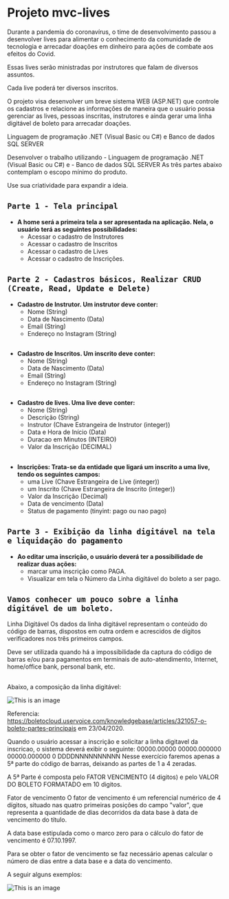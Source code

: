 # Projeto mvc-lives

Durante a pandemia do coronavírus, o time de desenvolvimento passou a desenvolver lives para alimentar o conhecimento da comunidade de tecnologia e arrecadar doações em dinheiro para ações de combate aos efeitos do Covid.

Essas lives serão ministradas por instrutores que falam de diversos assuntos.

Cada live poderá ter diversos inscritos.

O projeto visa desenvolver um breve sistema WEB (ASP.NET) que controle os cadastros e relacione as informações de maneira que o usuário possa gerenciar as lives, pessoas inscritas, instrutores e ainda gerar uma linha digitável de boleto para arrecadar doações.

Linguagem de programação .NET (Visual Basic ou C#) e Banco de dados SQL SERVER

Desenvolver o trabalho utilizando - Linguagem de programação .NET (Visual Basic ou C#) e - Banco de dados SQL SERVER As três partes abaixo contemplam o escopo mínimo do produto. 

Use sua criatividade para expandir a ideia.

## `Parte 1 - Tela principal`
- **A home será a primeira tela a ser apresentada na aplicação. Nela, o usuário terá as seguintes possibilidades:**
  * Acessar o cadastro de Instrutores 
  * Acessar o cadastro de Inscritos 
  * Acessar o cadastro de Lives 
  * Acessar o cadastro de Inscrições.

## `Parte 2 - Cadastros básicos, Realizar CRUD (Create, Read, Update e Delete)`
- **Cadastro de Instrutor. Um instrutor deve conter:**
  * Nome (String) 
  * Data de Nascimento (Data) 
  * Email (String)
  * Endereço no Instagram (String)
##
- **Cadastro de Inscritos. Um inscrito deve conter:**
  * Nome (String) 
  * Data de Nascimento (Data) 
  * Email (String)
  * Endereço no Instagram (String)
##
- **Cadastro de lives. Uma live deve conter:**
  * Nome (String) 
  * Descrição (String) 
  * Instrutor (Chave Estrangeira de Instrutor (integer)) 
  * Data e Hora de Início (Data) 
  * Duracao em Minutos (INTEIRO) 
  * Valor da Inscrição (DECIMAL)
##
- **Inscrições: Trata-se da entidade que ligará um inscrito a uma live, tendo os seguintes campos:** 
  * uma Live (Chave Estrangeira de Live (integer)) 
  * um Inscrito (Chave Estrangeira de Inscrito (integer)) 
  * Valor da Inscrição (Decimal) 
  * Data de vencimento (Data) 
  * Status de pagamento (tinyint: pago ou nao pago)

## `Parte 3 - Exibição da linha digitável na tela e liquidação do pagamento`
- **Ao editar uma inscrição, o usuário deverá ter a possibilidade de realizar duas ações:** 
  * marcar uma inscrição como PAGA.
  * Visualizar em tela o Número da Linha digitável do boleto a ser pago.
##
## `Vamos conhecer um pouco sobre a linha digitável de um boleto.`

Linha Digitável Os dados da linha digitável representam o conteúdo do código de barras, dispostos em outra ordem e acrescidos de dígitos verificadores nos três primeiros campos.

Deve ser utilizada quando há a impossibilidade da captura do código de barras e/ou para pagamentos em terminais de auto-atendimento, Internet, home/office bank, personal bank, etc.
##
Abaixo, a composição da linha digitável:

![This is an image](~/img/boleto1.png)

Referencia: https://boletocloud.uservoice.com/knowledgebase/articles/321057-o-boleto-partes-principais em 23/04/2020.

Quando o usuário acessar a inscrição e solicitar a linha digitavel da inscricao, o sistema deverá exibir o seguinte: 00000.00000 00000.000000 00000.000000 0 DDDDNNNNNNNNNN Nesse exercício faremos apenas a 5ª parte do código de barras, deixando as partes de 1 a 4 zeradas.

A 5ª Parte é composta pelo FATOR VENCIMENTO (4 digitos) e pelo VALOR DO BOLETO FORMATADO em 10 digitos.

Fator de vencimento O fator de vencimento é um referencial numérico de 4 dígitos, situado nas quatro primeiras posições do campo "valor", que representa a quantidade de dias decorridos da data base à data de vencimento do título.

A data base estipulada como o marco zero para o cálculo do fator de vencimento é 07.10.1997.

Para se obter o fator de vencimento se faz necessário apenas calcular o número de dias entre a data base e a data do vencimento.

A seguir alguns exemplos:

![This is an image](~/img/boleto2.png)
